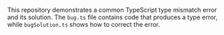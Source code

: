 This repository demonstrates a common TypeScript type mismatch error and its solution. The `bug.ts` file contains code that produces a type error, while `bugSolution.ts` shows how to correct the error.